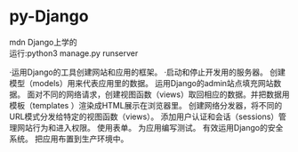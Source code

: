 # py-Django
mdn Django上学的  
运行:python3 manage.py runserver


·运用Django的工具创建网站和应用的框架。
 ·启动和停止开发用的服务器。
 创建模型（models）用来代表应用里的数据。
 运用Django的admin站点填充网站数据。
 面对不同的网络请求，创建视图函数（views）取回相应的数据。并把数据用模板（templates ）渲染成HTML展示在浏览器里。
 创建网络分发器，将不同的URL模式分发给特定的视图函数（views）。
 添加用户认证和会话（sessions）管理网站行为和进入权限。
 使用表单。
 为应用编写测试。
 有效运用Django的安全系统。
 把应用布置到生产环境中。
